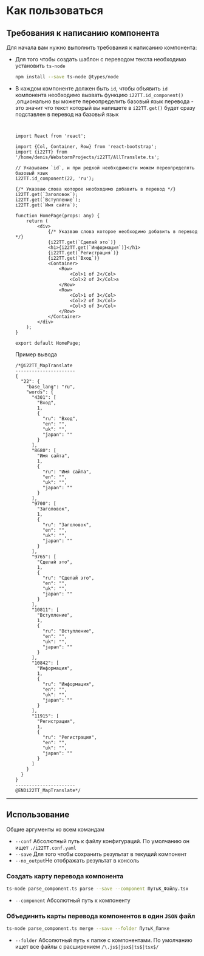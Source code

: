 # Как пользоваться

## Требования к написанию компонента

Для начала вам нужно выполнить требования к написанию компонента:

- Для того чтобы создать шаблон с переводом текста необходимо установить `ts-node`

  ```bash
  npm install --save ts-node @types/node
  ```

- В каждом компоненте должен быть `id`, чтобы объявить `id` компонента необходимо вызвать функцию `i22TT.id_component()`
  ,опционально вы можете переопределить базовый язык перевода - это значит что текст который вы напишете в `i22TT.get()`
  будет сразу подставлен в перевод на базовый язык

  ```tsx


  import React from 'react';
  
  import {Col, Container, Row} from 'react-bootstrap';
  import {i22TT} from '/home/denis/WebstormProjects/i22TT/AllTranslete.ts';
  
  // Указываем `id`, и при редкой необходимости можем переопределять базовый язык
  i22TT.id_component(22, 'ru');
  
  {/* Указваю слова которое необходимо добавить в перевод */}
  i22TT.get(`Заголовок`);
  i22TT.get(`Вступление`);
  i22TT.get(`Имя сайта`);
  
  function HomePage(props: any) {
      return (
          <div>
              {/* Указваю слова которое необходимо добавить в перевод */}
              {i22TT.get(`Сделай это`)}
              <h1>{i22TT.get(`Информация`)}</h1>
              {i22TT.get(`Регистрация`)}
              {i22TT.get(`Вход`)}
              <Container>
                  <Row>
                      <Col>1 of 2</Col>
                      <Col>2 of 2</Col>a
                  </Row>
                  <Row>
                      <Col>1 of 3</Col>
                      <Col>2 of 3</Col>
                      <Col>3 of 3</Col>
                  </Row>
              </Container>
          </div>
      );
  }
  
  export default HomePage;
  ```
  Пример вывода
  ```tsx  
  /*@i22TT_MapTranslate
  ----------------------
  {
    "22": {
      "base_lang": "ru",
      "words": {
        "4301": [
          "Вход",
          1,
          {
            "ru": "Вход",
            "en": "",
            "uk": "",
            "japan": ""
          }
        ],
        "8680": [
          "Имя сайта",
          1,
          {
            "ru": "Имя сайта",
            "en": "",
            "uk": "",
            "japan": ""
          }
        ],
        "9700": [
          "Заголовок",
          1,
          {
            "ru": "Заголовок",
            "en": "",
            "uk": "",
            "japan": ""
          }
        ],
        "9765": [
          "Сделай это",
          1,
          {
            "ru": "Сделай это",
            "en": "",
            "uk": "",
            "japan": ""
          }
        ],
        "10811": [
          "Вступление",
          1,
          {
            "ru": "Вступление",
            "en": "",
            "uk": "",
            "japan": ""
          }
        ],
        "10842": [
          "Информация",
          1,
          {
            "ru": "Информация",
            "en": "",
            "uk": "",
            "japan": ""
          }
        ],
        "11915": [
          "Регистрация",
          1,
          {
            "ru": "Регистрация",
            "en": "",
            "uk": "",
            "japan": ""
          }
        ]
      }
    }
  }
  ----------------------
  @ENDi22TT_MapTranslate*/

  ```

---

## Использование

Общие аргументы ко всем командам

- `--conf` Абсолютный путь к файлу конфигураций. По умолчанию он ищет `./i22TT.conf.yaml`
- `--save` Для того чтобы сохранить результат в текущий компонент
- `--no_output`Не отображать результат в консоль

### Создать карту перевода компонента

```bash
ts-node parse_component.ts parse --save --component ПутьК_Файлу.tsx 
```

- `--component` Абсолютный путь к компоненту

### Объединить карты перевода компонентов в один `JSON` файл

```bash
ts-node parse_component.ts merge --save --folder ПутьК_Папке
```

- `--folder` Абсолютный путь к папке с компонентами. По умолчанию ищет все файлы с расширением  `/\.js$|jsx$|ts$|tsx$/`
